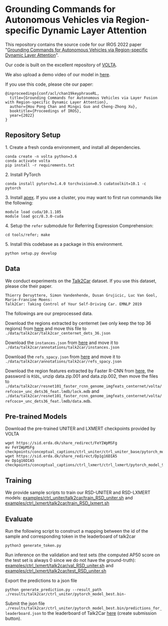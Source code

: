 # Grounding Commands for Autonomous Vehicles via Region-specific Dynamic Layer Attention

This repository contains the source code for our IROS 2022 paper "[Grounding Commands for Autonomous Vehicles via Region-specific Dynamic Layer Attention](https://arxiv.org/abs/2203.06822)". 

Our code is built on the excellent repository of [VOLTA](https://github.com/e-bug/volta).

We also upload a demo video of our model in [here](article_and_demo_video/demo_video.mp4).

If you use this code, please cite our paper:
```
@inproceedings{conf/acl/chan19keyphraseRL,
  title={Grounding Commands for Autonomous Vehicles via Layer Fusion with Region-specific Dynamic Layer Attention},
  author={Hou Pong Chan and Mingxi Guo and Cheng-Zhong Xu},
  booktitle={Proceedings of IROS},
  year={2022}
}
```

## Repository Setup

1\. Create a fresh conda environment, and install all dependencies.
```text
conda create -n volta python=3.6
conda activate volta
pip install -r requirements.txt
```

2\. Install PyTorch
```text
conda install pytorch=1.4.0 torchvision=0.5 cudatoolkit=10.1 -c pytorch
```

3\. Install [apex](https://github.com/NVIDIA/apex).
If you use a cluster, you may want to first run commands like the following:
```text
module load cuda/10.1.105
module load gcc/8.3.0-cuda
```

4\. Setup the `refer` submodule for Referring Expression Comprehension:
```
cd tools/refer; make
```

5\. Install this codebase as a package in this environment.
```text
python setup.py develop
```

## Data
We conduct experiments on the [Talk2Car](https://github.com/talk2car/Talk2Car) dataset. If you use this dataset, please cite their paper. 
```
Thierry Deruyttere, Simon Vandenhende, Dusan Grujicic, Luc Van Gool, Marie-Francine Moens:
Talk2Car: Taking Control of Your Self-Driving Car. EMNLP 2019
```

The followings are our preprocessed data.

Download the regions extracted by centernet (we only keep the top 36 regions) from [here](https://www.dropbox.com/s/zlc8cv53lzqwjc0/talk2car_centernet_dets_36.json?dl=0) and move this file to `./data/talk2car/talk2car_centernet_dets_36.json`

Download the `instances.json` from [here](https://www.dropbox.com/s/neb3fhggqujs8rp/instances.json?dl=0) and move it to `./data/talk2car/annotations/talk2car/instances.json`

Download the `refs_spacy.json` from [here](https://www.dropbox.com/s/ad6okorhusz4t9c/refs_spacy.p?dl=0) and move it to `./data/talk2car/annotations/talk2car/refs_spacy.json`

Download the region features extracted by Faster R-CNN from [here](https://pan.baidu.com/s/10Jo2KQlUAV1MKRA_a22_dg), the password is `RSDL`, unzip data.zip.001 and data.zip.002, then move the files to `./data/talk2car/resnet101_faster_rcnn_genome_imgfeats_centernet/volta/refcoco+_unc_dets36_feat.lmdb/lock.mdb` and `./data/talk2car/resnet101_faster_rcnn_genome_imgfeats_centernet/volta/refcoco+_unc_dets36_feat.lmdb/data.mdb`. 

## Pre-trained Models

Download the pre-trained UNITER and LXMERT checkpoints provided by VOLTA
```
wget https://sid.erda.dk/share_redirect/FeYIWpMSFg
mv FeYIWpMSFg checkpoints/conceptual_captions/ctrl_uniter/ctrl_uniter_base/pytorch_model_9.bin
wget https://sid.erda.dk/share_redirect/Dp1g16DIA5
mv Dp1g16DIA5 checkpoints/conceptual_captions/ctrl_lxmert/ctrl_lxmert/pytorch_model_9.bin
```

## Training

We provide sample scripts to train our RSD-UNITER and RSD-LXMERT models:
[examples/ctrl_uniter/talk2car/train_RSD_uniter.sh](examples/ctrl_uniter/talk2car/train_RSD_uniter.sh) and [examples/ctrl_lxmert/talk2car/train_RSD_lxmert.sh](examples/ctrl_uniter/talk2car/train_RSD_uniter.sh)

## Evaluate
Run the following script to construct a mapping between the id of the sample and corresponding token in the leaderboard of talk2car
```
python3 generate_token.py
```
Run inference on the validation and test sets (the computed AP50 score on the test set is always 0 since we do not have the ground-truth):
[examples/ctrl_lxmert/talk2car/val_RSD_uniter.sh](examples/ctrl_uniter/talk2car/val_RSD_uniter.sh) and [examples/ctrl_lxmert/talk2car/test_RSD_uniter.sh](examples/ctrl_uniter/talk2car/test_RSD_uniter.sh)

Export the predictions to a json file
```
python generate_prediction.py --result_path ./results/talk2car/ctrl_uniter/pytorch_model_best.bin-
```

Submit the json file `./results/talk2car/ctrl_uniter/pytorch_model_best.bin/predictions_for_leaderboard.json` to the leaderboard of Talk2Car [here](https://www.aicrowd.com/challenges/eccv-2020-commands-4-autonomous-vehicles) (create submission button). 

